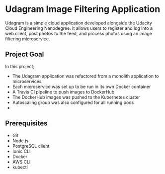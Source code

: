 # Udagram Image Filtering Application

Udagram is a simple cloud application developed alongside the Udacity Cloud Engineering Nanodegree. It allows users to register and log into a web client, post photos to the feed, and process photos using an image filtering microservice.

## Project Goal

In this project;
- The Udagram application was refactored from a monolith application to microservices
- Each microservice was set up to be run in its own Docker container
- A Travis CI pipeline to push images to DockerHub
- The DockerHub images was pushed to the Kubernetes cluster
- Autoscaling group was also configured for all running pods
-
## Prerequisites

- Git
- Node.js
- PostgreSQL client
- Ionic CLI
- Docker
- AWS CLI
- kubectl

